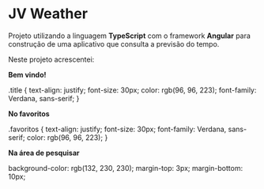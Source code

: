 # JV Weather
 Projeto utilizando a linguagem **TypeScript** com o framework **Angular** para construção de uma aplicativo que consulta a previsão do tempo.
 
 Neste projeto acrescentei:  

**Bem vindo!**

 .title {
 text-align: justify;
 font-size: 30px;
 color: rgb(96, 96, 223);
 font-family: Verdana, sans-serif;
 }

**No favoritos**

.favoritos {
 text-align: justify;
 font-size: 30px;
 font-family: Verdana, sans-serif;
 color: rgb(96, 96, 223);
} 

**Na área de pesquisar**

 background-color: rgb(132, 230, 230);
 margin-top: 3px;
 margin-bottom: 10px;
 
  
 
